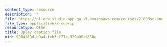 ```yaml
---
content_type: resource
description: ''
file: https://ol-ocw-studio-app-qa.s3.amazonaws.com/courses/2-003sc-engineering-dynamics-fall-2011/9004f89db9a4fcb3f77a329a90cf830c_f1pxiNDTyHc.srt
file_type: application/x-subrip
resourcetype: Other
title: 3play caption file
uid: 9004f89d-b9a4-fcb3-f77a-329a90cf830c
---
```

